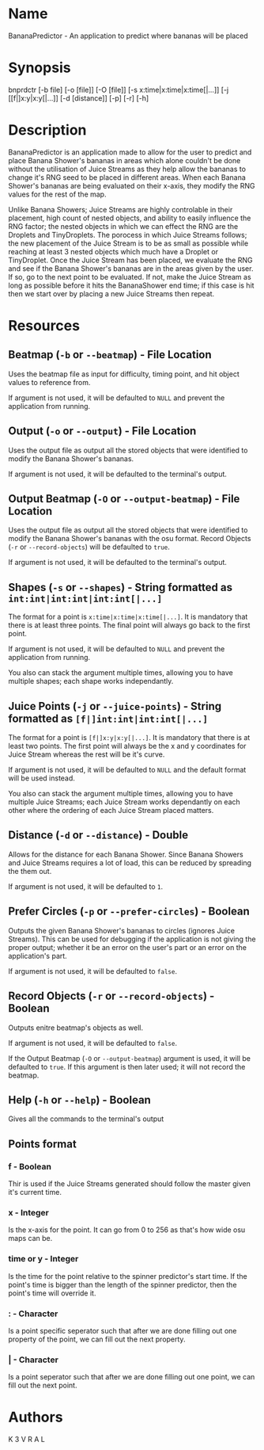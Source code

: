 # Name

BananaPredictor - An application to predict where bananas will be placed

# Synopsis

bnprdctr [-b file] [-o [file]] [-O [file]] [-s x:time|x:time|x:time[|...]] [-j [[f|]x:y|x:y[|...]] [-d [distance]] [-p] [-r] [-h]

# Description

BananaPredictor is an application made to allow for the user to predict and place Banana Shower's bananas in areas which alone couldn't be done without the utilisation of Juice Streams as they help allow the bananas to change it's RNG seed to be placed in different areas. When each Banana Shower's bananas are being evaluated on their x-axis, they modify the RNG values for the rest of the map.

Unlike Banana Showers; Juice Streams are highly controlable in their placement, high count of nested objects, and ability to easily influence the RNG factor; the nested objects in which we can effect the RNG are the Droplets and TinyDroplets. The porocess in which Juice Streams follows; the new placement of the Juice Stream is to be as small as possible while reaching at least 3 nested objects which much have a Droplet or TinyDroplet. Once the Juice Stream has been placed, we evaluate the RNG and see if the Banana Shower's bananas are in the areas given by the user. If so, go to the next point to be evaluated. If not, make the Juice Stream as long as possible before it hits the BananaShower end time; if this case is hit then we start over by placing a new Juice Streams then repeat.

# Resources

## Beatmap (`-b` or `--beatmap`) - File Location

Uses the beatmap file as input for difficulty, timing point, and hit object values to reference from.

If argument is not used, it will be defaulted to `NULL` and prevent the application from running.

## Output (`-o` or `--output`) - File Location

Uses the output file as output all the stored objects that were identified to modify the Banana Shower's bananas.

If argument is not used, it will be defaulted to the terminal's output.

## Output Beatmap (`-O` or `--output-beatmap`) - File Location

Uses the output file as output all the stored objects that were identified to modify the Banana Shower's bananas with the osu format. Record Objects (`-r` or `--record-objects`) will be defaulted to `true`. 

If argument is not used, it will be defaulted to the terminal's output.

## Shapes (`-s` or `--shapes`) - String formatted as `int:int|int:int|int:int[|...]`

The format for a point is `x:time|x:time|x:time[|...]`. It is mandatory that there is at least three points. The final point will always go back to the first point.

If argument is not used, it will be defaulted to `NULL` and prevent the application from running.

You also can stack the argument multiple times, allowing you to have multiple shapes; each shape works independantly.

## Juice Points (`-j` or `--juice-points`) - String formatted as `[f|]int:int|int:int[|...]`

The format for a point is `[f|]x:y|x:y[|...]`. It is mandatory that there is at least two points. The first point will always be the x and y coordinates for Juice Stream whereas the rest will be it's curve.

If argument is not used, it will be defaulted to `NULL` and the default format will be used instead.

You also can stack the argument multiple times, allowing you to have multiple Juice Streams; each Juice Stream works dependantly on each other where the ordering of each Juice Stream placed matters.

## Distance (`-d` or `--distance`) - Double

Allows for the distance for each Banana Shower. Since Banana Showers and Juice Streams requires a lot of load, this can be reduced by spreading the them out.

If argument is not used, it will be defaulted to `1`.

## Prefer Circles (`-p` or `--prefer-circles`) - Boolean

Outputs the given Banana Shower's bananas to circles (ignores Juice Streams). This can be used for debugging if the application is not giving the proper output; whether it be an error on the user's part or an error on the application's part.

If argument is not used, it will be defaulted to `false`.

## Record Objects (`-r` or `--record-objects`) - Boolean

Outputs enitre beatmap's objects as well.

If argument is not used, it will be defaulted to `false`.

If the Output Beatmap (`-O` or `--output-beatmap`) argument is used, it will be defaulted to `true`. If this argument is then later used; it will not record the beatmap.

## Help (`-h` or `--help`) - Boolean

Gives all the commands to the terminal's output

## Points format

### f - Boolean

Thir is used if the Juice Streams generated should follow the master given it's current time.

### x - Integer

Is the x-axis for the point. It can go from 0 to 256 as that's how wide osu maps can be.

### time or y - Integer

Is the time for the point relative to the spinner predictor's start time. If the point's time is bigger than the length of the spinner predictor, then the point's time will override it.

### : - Character

Is a point specific seperator such that after we are done filling out one property of the point, we can fill out the next property.

### | - Character

Is a point seperator such that after we are done filling out one point, we can fill out the next point.

# Authors

K 3 V R A L